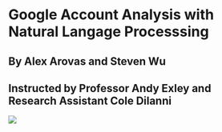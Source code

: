 # Google Account Analysis with Natural Langage Processsing
## By Alex Arovas and Steven Wu
## Instructed by Professor Andy Exley and Research Assistant Cole Dilanni

![](https://github.com/WuStevenShengyang/Google-Account-Analysis-with-Natural-Langage-Processsing/blob/master/image/Research%20Presentation%20SCSI.png)
